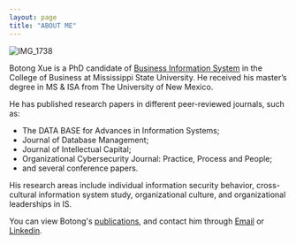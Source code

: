 ```yaml
---
layout: page
title: "ABOUT ME"
---
```


![IMG_1738](https://user-images.githubusercontent.com/88603362/128649312-d731bb9e-e57a-4af6-ab6c-ba50efdb49e2.JPG)




Botong Xue is a PhD candidate of [Business Information System](https://www.business.msstate.edu/academics/department-management-information-systems) in the College of Business at Mississippi State University. He received his master’s degree in MS & ISA from The University of New Mexico. 

He has published research papers in different peer-reviewed journals, such as:
- The DATA BASE for Advances in Information Systems;
- Journal of Database Management;
- Journal of Intellectual Capital;
- Organizational Cybersecurity Journal: Practice, Process and People;
- and several conference papers. 

His research areas include individual information security behavior, cross-cultural information system study, organizational culture, and organizational leaderships in IS.

You can view Botong's [publications](https://botongxue.github.io/PULICATIONS/), and contact him through [Email](mailto:xuebotong@gmail.com) or [Linkedin](http://linkedin.com/in/botong-xue-517071126).
